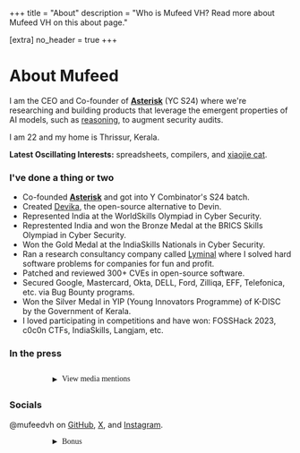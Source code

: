 +++
title = "About"
description = "Who is Mufeed VH? Read more about Mufeed VH on this about page."

[extra]
no_header = true
+++

# About Mufeed

I am the CEO and Co-founder of [**Asterisk**](https://asterisk.so "Asterisk's website") (YC S24) where we're researching and building products that leverage the emergent properties of AI models, such as <u>reasoning</u>, to augment security audits.

I am <span id="my_age"><noscript>22</noscript></span> and my home is Thrissur, Kerala.

**Latest Oscillating Interests:** spreadsheets, compilers, and [xiaojie cat](https://www.instagram.com/xiaojie_cat).

### I've done a thing or two

- Co-founded [**Asterisk**](https://asterisk.ai "Asterisk's website") and got into Y Combinator's S24 batch.
- Created [Devika](https://github.com/stitionai/devika), the open-source alternative to Devin.
- Represented India at the WorldSkills Olympiad in Cyber Security.
- Represtented India and won the Bronze Medal at the BRICS Skills Olympiad in Cyber Security.
- Won the Gold Medal at the IndiaSkills Nationals in Cyber Security.
- Ran a research consultancy company called [Lyminal](https://lyminal.space/) where I solved hard software problems for companies for fun and profit.
- Patched and reviewed 300+ CVEs in open-source software.
- Secured Google, Mastercard, Okta, DELL, Ford, Zilliqa, EFF, Telefonica, etc. via Bug Bounty programs.
- Won the Silver Medal in YIP (Young Innovators Programme) of K-DISC by the Government of Kerala.
- I loved participating in competitions and have won: FOSSHack 2023, c0c0n CTFs, IndiaSkills, Langjam, etc.

### In the press

<div class="press-section">
  <div class="press-toggle" onclick="togglePress()" role="button" tabindex="0" aria-expanded="false" aria-controls="press-content">
    <span class="toggle-icon">▶</span> View media mentions
  </div>
  
  <div id="press-content" class="press-content" style="display: none;">
    <table class="press-table">
      <thead>
        <tr>
          <th>Publication</th>
          <th>Link</th>
        </tr>
      </thead>
      <tbody>
        <tr><td>TEDx Talk</td><td><a href="https://www.youtube.com/watch?v=N5MSMmt0e3o" target="_blank">View</a></td></tr>
        <tr><td>NDTV</td><td><a href="https://www.ndtv.com/feature/artificial-intelligence-indian-ai-engineer-devika-emerges-to-challenge-devin-the-worlds-first-ai-coder-5355983" target="_blank">View</a></td></tr>
        <tr><td>NDTV National TV Interview</td><td><a href="https://www.youtube.com/watch?v=7pLlRsk0bKs&t=1s" target="_blank">View</a></td></tr>
        <tr><td>Economic Times</td><td><a href="https://economictimes.indiatimes.com/tech/technology/meet-devika-indias-first-ai-engineer-who-can-do-it-all/articleshow/109043053.cms?from=mdr" target="_blank">View</a></td></tr>
        <tr><td>Hindustan Times</td><td><a href="https://www.hindustantimes.com/trending/who-is-devika-indias-ai-coder-an-alternative-to-devin-101712054136352.html" target="_blank">View</a></td></tr>
        <tr><td>Financial Express</td><td><a href="https://www.financialexpress.com/life/technology-meet-devika-indias-own-ai-software-engineer-answer-to-us-devinnbsp-3445145/" target="_blank">View</a></td></tr>
        <tr><td>IndiaTimes</td><td><a href="https://www.indiatimes.com/news/india/meet-devika-an-indian-open-source-alternative-to-ai-engineer-devin-631360.html" target="_blank">View</a></td></tr>
        <tr><td>Firstpost</td><td><a href="https://www.firstpost.com/tech/devin-meets-devika-21-yo-creates-indias-own-ai-software-engineer-can-develop-software-from-scratch-13756394.html" target="_blank">View</a></td></tr>
        <tr><td>News18</td><td><a href="https://www.news18.com/news/education-career/andhra-pradesh-student-to-represent-india-in-cybersecurity-at-worldskills-competition-in-korea-6119209.html" target="_blank">View</a></td></tr>
        <tr><td>Analytics India Magazine</td><td><a href="https://analyticsindiamag.com/ai-news-updates/yc-startup-unveils-open-source-graphical-interface-for-claude-code/" target="_blank">View</a></td></tr>
        <tr><td>Analytics India Magazine</td><td><a href="https://analyticsindiamag.com/meet-the-21-year-old-creator-of-devika-the-indian-open-source-devin-alternative/" target="_blank">View</a></td></tr>
        <tr><td>Analytics India Magazine</td><td><a href="https://analyticsindiamag.com/indiaskills-nsdc-youth-web-technologies-cloud-computing-mobile-robotics/" target="_blank">View</a></td></tr>
        <tr><td>Analytics India Magazine</td><td><a href="https://analyticsindiamag.com/ai-news-updates/meet-devika-an-open-source-alternative-to-devin/" target="_blank">View</a></td></tr>
        <tr><td>Analytics India Magazine</td><td><a href="https://analyticsindiamag.com/ai-news-updates/yann-lecun-advices-students-getting-into-ai-space-to-not-work-on-llms/" target="_blank">View</a></td></tr>
        <tr><td>Analytics India Magazine</td><td><a href="https://analyticsindiamag.com/ai-origins-evolution/why-india-needs-more-ai4bharats/" target="_blank">View</a></td></tr>
        <tr><td>Analytics India Magazine</td><td><a href="https://analyticsindiamag.com/ai-origins-evolution/a-bunch-of-20-year-old-programmers-are-driving-indias-open-source-ai/" target="_blank">View</a></td></tr>
        <tr><td>Analytics India Magazine</td><td><a href="https://analyticsindiamag.com/top-ai-tools/top-6-devin-alternatives-to-automate-your-coding-tasks/" target="_blank">View</a></td></tr>
        <tr><td>Analytics India Magazine</td><td><a href="https://analyticsindiamag.com/industry-insights/ai-startups/12-indian-genai-startups-building-insane-products-you-should-know-about/" target="_blank">View</a></td></tr>
        <tr><td>Analytics India Magazine</td><td><a href="https://analyticsindiamag.com/ai-insights-analysis/india-is-likely-to-develop-its-foundational-model-this-year/" target="_blank">View</a></td></tr>
        <tr><td>Analytics India Magazine</td><td><a href="https://analyticsindiamag.com/ai-origins-evolution/indian-ai-researchers-should-move-beyond-phds/" target="_blank">View</a></td></tr>
        <tr><td>Analytics India Magazine</td><td><a href="https://analyticsindiamag.com/ai-origins-evolution/github-is-madly-in-love-with-indias-burgeoning-developer-community/" target="_blank">View</a></td></tr>
        <tr><td>Analytics India Magazine</td><td><a href="https://analyticsindiamag.com/ai-news-updates/devika-creator-launches-asterisk-yc-backed-ai-agent-startup/" target="_blank">View</a></td></tr>
        <tr><td>Analytics India Magazine</td><td><a href="https://analyticsindiamag.com/ai-origins-evolution/taking-your-ai-passion-projects-seriously-may-not-be-a-bad-idea-after-all/" target="_blank">View</a></td></tr>
        <tr><td>Analytics India Magazine</td><td><a href="https://analyticsindiamag.com/ai-origins-evolution/indian-researchers-need-to-stop-making-useless-llms/" target="_blank">View</a></td></tr>
        <tr><td>Analytics India Magazine</td><td><a href="https://analyticsindiamag.com/ai-origins-evolution/its-too-early-to-write-off-llms/" target="_blank">View</a></td></tr>
        <tr><td>Analytics India Magazine</td><td><a href="https://analyticsindiamag.com/ai-trends-future/why-is-yc-bullish-on-indian-ai-startups/" target="_blank">View</a></td></tr>
        <tr><td>Analytics India Magazine</td><td><a href="https://analyticsindiamag.com/ai-origins-evolution/cracking-yc-a-guide-for-ai-startups/" target="_blank">View</a></td></tr>
        <tr><td>Analytics India Magazine</td><td><a href="https://analyticsindiamag.com/ai-origins-evolution/the-secret-to-creating-the-next-billion-dollar-ai-startup/" target="_blank">View</a></td></tr>
        <tr><td>Analytics India Magazine</td><td><a href="https://analyticsindiamag.com/videos/meet-indian-ai-developers-and-engineers-in-tech-talk/" target="_blank">View</a></td></tr>
        <tr><td>MSN</td><td><a href="https://www.msn.com/en-in/money/news/kerala-man-creates-india-s-first-open-source-ai-engineer-devika-born-from-joke-on-x/ar-BB1laFXY?ocid=finance-verthp-feeds" target="_blank">View</a></td></tr>
        <tr><td>MSN</td><td><a href="https://www.msn.com/en-in/money/news/meet-devika-india-s-own-ai-software-engineer-answer-to-us-devin/ar-BB1l09ao" target="_blank">View</a></td></tr>
        <tr><td>Kerala Kaumudi</td><td><a href="https://keralakaumudi.com/en/news/news.php?id=1282584&u=ai-engineer-devika-to-develop-apps" target="_blank">View</a></td></tr>
        <tr><td>Asianet News</td><td><a href="https://newsable.asianetnews.com/science/kerala-man-creates-india-s-first-open-source-ai-engineer-devika-born-from-joke-on-x-vkp-sbipng" target="_blank">View</a></td></tr>
        <tr><td>Mathrubhumi</td><td><a href="https://www.mathrubhumi.com/technology/news/devika-indian-open-source-devin-alternative-mufeed-vh-1.9453997" target="_blank">View</a></td></tr>
        <tr><td>The Drop Times</td><td><a href="https://www.thedroptimes.com/38641/21-year-old-innovator-launches-devika-open-source-alternative-devin" target="_blank">View</a></td></tr>
        <tr><td>Business Prizm</td><td><a href="https://businessprizm.com/the-innovative-mind-behind-devika-ai/" target="_blank">View</a></td></tr>
        <tr><td>Inshorts</td><td><a href="https://inshorts.com/en/news/meet-devika-indian-opensource-alternative-to-ai-engineer-devin-1712049838586" target="_blank">View</a></td></tr>
        <tr><td>Consultants Review</td><td><a href="https://www.consultantsreview.com/news/introducing-devika-an-indian-substitute-for-ai-engineer-devin-nwid-4494.html" target="_blank">View</a></td></tr>
        <tr><td>Consultants Review</td><td><a href="https://www.consultantsreview.com/news/devika-the-first-ai-engineer-from-india-with-the-prowess-of-all-nwid-4531.html" target="_blank">View</a></td></tr>
        <tr><td>Industry Wired</td><td><a href="https://industrywired.com/web-stories/indian-ai-engineer-devika-rises-to-compete-with-devin/" target="_blank">View</a></td></tr>
        <tr><td>TechJockey</td><td><a href="https://www.techjockey.com/news/indian-ai-engineer-devika-steps-up-to-challenge-devin-ai-coding-pioneer" target="_blank">View</a></td></tr>
        <tr><td>India AI by the Government</td><td><a href="https://indiaai.gov.in/article/indian-ai-engineer-devika-challenges-the-world-s-first-ai-coder-devin" target="_blank">View</a></td></tr>
        <tr><td>Digit</td><td><a href="https://www.digit.in/news/general/what-is-devika-an-indian-ai-software-engineer-capable-of-find-out.html" target="_blank">View</a></td></tr>
        <tr><td>The Samur.ai</td><td><a href="https://www.thesamur.ai/news/devika-vs-devin-a-new-chapter-in-the-global-ai-race" target="_blank">View</a></td></tr>
        <tr><td>World Skills India</td><td><a href="https://worldskillsindia.co.in/life-after-worldskill.php" target="_blank">View</a></td></tr>
        <tr><td>New India Abroad</td><td><a href="https://www.newindiaabroad.com/news/you-devin-me-devika-indian-startup-challenges-worlds-first-ai-software-engineer" target="_blank">View</a></td></tr>
        <tr><td>IT Voice</td><td><a href="https://www.itvoice.in/introducing-devika-indias-open-source-answer-to-ai-engineer-devin" target="_blank">View</a></td></tr>
        <tr><td>Echo Craft AI</td><td><a href="https://echocraftai.com/devika-pioneering-an-ideal-ai-software-for-2024/" target="_blank">View</a></td></tr>
        <tr><td>PC-Tablet</td><td><a href="https://pc-tablet.co.in/indias-ai-innovator-mufeed-vh-launches-devika-an-open-source-ai-engineer/15030/" target="_blank">View</a></td></tr>
        <tr><td>Chronicle India</td><td><a href="https://www.chronicleindia.in/current-affairs/11145-india-devika" target="_blank">View</a></td></tr>
        <tr><td>Velocity Tech</td><td><a href="https://blog.velocitytech.in/who-is-devika-ai/" target="_blank">View</a></td></tr>
        <tr><td>NewsX</td><td><a href="https://www.newsx.com/science-and-technology/who-is-devika-indias-1st-ai-engineer-challenging-devin-worlds-1st-ai-coder/" target="_blank">View</a></td></tr>
        <tr><td>MiEthereum</td><td><a href="https://miethereum.com/ai/indias-ai-innovation-devika-challenges-devin-in-the-ai-coder-arena/" target="_blank">View</a></td></tr>
        <tr><td>Consultants Review</td><td><a href="https://www.consultantsreview.com/news/devika-the-first-ai-engineer-from-india-with-the-prowess-of-all-nwid-4531.html" target="_blank">View</a></td></tr>
        <tr><td>MENA FN</td><td><a href="https://menafn.com/1108066161/Kerala-Man-Creates-Indias-First-Open-Source-AI-Engineer-Devika-Born-From-Joke-On-X" target="_blank">View</a></td></tr>
        <tr><td>Anweshanam</td><td><a href="https://anweshanam.com/737707/a-i-devika-and-devin/" target="_blank">View</a></td></tr>
        <tr><td>Kerala Technology</td><td><a href="https://keralatechnology.com/blog/devika-still-a-work-in-progress-says-creator" target="_blank">View</a></td></tr>
        <tr><td>The Drop Times</td><td><a href="https://www.thedroptimes.com/38641/21-year-old-innovator-launches-devika-open-source-alternative-devin" target="_blank">View</a></td></tr>
        <tr><td>World Skills 2022</td><td><a href="https://worldskills2022se.com/skills/cyber-security/index.html" target="_blank">View</a></td></tr>
        <tr><td>IT'S FOSS NEWS</td><td><a href="https://news.itsfoss.com/claudia/" target="_blank">View</a></td></tr>
      </tbody>
    </table>
  </div>
</div>

<style>
/* Common toggle styles */
.press-section {
  margin: 2em 0;
}

.press-toggle,
details summary {
  display: flex;
  align-items: center;
  gap: 0.6em;
  font-family: TiemposHeadline-Regular;
  font-size: 1em;
  color: inherit;
  justify-content: flex-start;
  text-align: left;
  margin: 1em auto;
  margin-left: auto;
  margin-right: auto;
  width: 350px;
  max-width: calc(100% - 40px);
  box-sizing: border-box;
}

/* Ensure press-toggle doesn't inherit button pseudo-elements */
.press-toggle::before,
.press-toggle::after {
  display: none !important;
}

.toggle-icon {
  display: inline-block;
  transition: transform 0.3s ease;
  font-size: 0.8em;
}

.press-toggle[aria-expanded="true"] .toggle-icon,
details[open] .toggle-icon {
  transform: rotate(90deg);
}

.press-content {
  margin-top: 1em;
  overflow-x: auto;
  animation: fadeIn 0.3s ease;
}

@keyframes fadeIn {
  from {
    opacity: 0;
    transform: translateY(-10px);
  }
  to {
    opacity: 1;
    transform: translateY(0);
  }
}

.press-table {
  width: 100%;
  border-collapse: collapse;
  margin-top: 1em;
  font-size: 0.95em;
}

.press-table thead {
  background-color: rgba(248, 245, 215, 0.5);
}

.press-table th {
  text-align: left;
  padding: 0.75em;
  border-bottom: 2px solid #ccc;
  font-weight: 600;
}

.press-table td {
  padding: 0.75em;
  border-bottom: 1px solid #e0e0e0;
}

.press-table tr:hover {
  background-color: rgba(248, 245, 215, 0.2);
}

.press-table a {
  color: inherit;
  text-decoration: underline;
  text-decoration-color: #ccc;
  font-weight: 500;
}

.press-table a:hover {
  text-decoration-color: #999;
}

/* Details content styling */
details > *:not(summary) {
  animation: fadeIn 0.3s ease;
  margin-top: 0.5em;
}

/* Responsive styles */
@media (max-width: 600px) {
  .press-table {
    font-size: 0.85em;
  }
  
  .press-table th,
  .press-table td {
    padding: 0.5em;
  }
  
  .press-toggle,
  details summary {
    width: 100%;
    max-width: calc(100% - 30px);
    padding: 12px 20px;
  }
}

/* Frutiger Aero theme styles */
body.frutiger-aero .press-table thead {
  background-color: rgba(224, 240, 255, 0.3);
}

body.frutiger-aero .press-table th {
  border-bottom-color: rgba(173, 216, 255, 0.8);
}

body.frutiger-aero .press-table td {
  border-bottom-color: rgba(173, 216, 255, 0.3);
}

body.frutiger-aero .press-table tr:hover {
  background-color: rgba(224, 240, 255, 0.2);
}

body.frutiger-aero .press-table a {
  color: #0063B1;
  text-decoration-color: rgba(173, 216, 255, 0.8);
}

body.frutiger-aero .press-table a:hover {
  text-decoration-color: #0063B1;
}
</style>

<script>
function togglePress() {
  const button = document.querySelector('.press-toggle');
  const content = document.getElementById('press-content');
  const isExpanded = button.getAttribute('aria-expanded') === 'true';
  
  button.setAttribute('aria-expanded', !isExpanded);
  content.style.display = isExpanded ? 'none' : 'block';
  
  // Update button text
  const buttonText = isExpanded ? 'View media mentions' : 'Hide media mentions';
  button.innerHTML = `<span class="toggle-icon">▶</span> ${buttonText}`;
}

// Add keyboard support for the press toggle
document.addEventListener('DOMContentLoaded', function() {
  const pressToggle = document.querySelector('.press-toggle');
  if (pressToggle) {
    pressToggle.addEventListener('keydown', function(e) {
      if (e.key === 'Enter' || e.key === ' ') {
        e.preventDefault();
        togglePress();
      }
    });
  }
});
</script>

### Socials

@mufeedvh on [GitHub](https://github.com/mufeedvh), [X](https://x.com/mufeedvh), and [Instagram](https://instagram.com/mufeedvh).

<details class="bonus-section">
  <summary><span class="toggle-icon">▶</span> Bonus</summary>
  <img src="/assets/images/cats.jpg" alt="Two adorable cats posing together" loading="lazy" width="800" height="600">
</details>
<br>

<script>
function me_when() {
    var a = new Date(2002,5,13);
    var b = new Date();
    var c = b - a;
    var d = c / (1000 * 60 * 60 * 24 * 365.25);
    document.getElementById('my_age').innerHTML = '' + Math.floor(d) + '.' + (d % 1).toFixed(9).substr(2)
}
setInterval(me_when, 1)
</script>